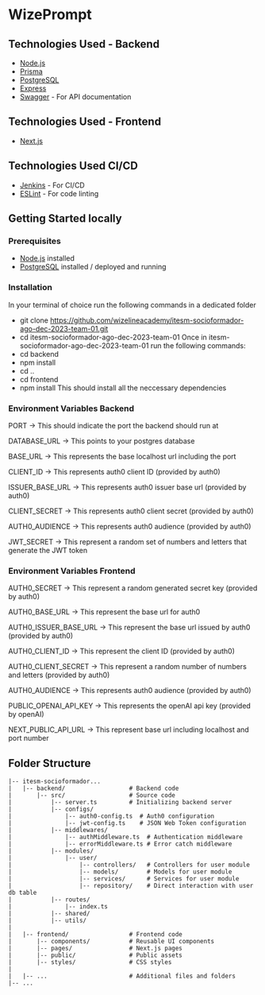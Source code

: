 # WizePrompt


## Technologies Used - Backend
- [Node.js](https://nodejs.org/)
- [Prisma](https://www.prisma.io/)
- [PostgreSQL](https://www.postgresql.org/)
- [Express](https://expressjs.com/)
- [Swagger](https://swagger.io/) - For API documentation
  
## Technologies Used - Frontend
- [Next.js](https://nextjs.org/)
  
## Technologies Used CI/CD
- [Jenkins](https://www.jenkins.io/) - For CI/CD
- [ESLint](https://eslint.org/) - For code linting

## Getting Started locally
### Prerequisites 
- [Node.js](https://nodejs.org/) installed
- [PostgreSQL](https://www.postgresql.org/) installed / deployed and running
### Installation
In your terminal of choice run the following commands in a dedicated folder
- git clone https://github.com/wizelineacademy/itesm-socioformador-ago-dec-2023-team-01.git
- cd itesm-socioformador-ago-dec-2023-team-01
Once in itesm-socioformador-ago-dec-2023-team-01 run the following commands:
- cd backend
- npm install
- cd ..
- cd frontend
- npm install
This should install all the neccessary dependencies

### Environment Variables Backend
PORT -> This should indicate the port the backend should run at

DATABASE_URL -> This points to your postgres database

BASE_URL -> This represents the base localhost url including the port

CLIENT_ID -> This represents auth0 client ID (provided by auth0)

ISSUER_BASE_URL -> This represents auth0 issuer base url (provided by auth0)

CLIENT_SECRET -> This represents auth0 client secret (provided by auth0)

AUTH0_AUDIENCE -> This represents auth0 audience (provided by auth0)

JWT_SECRET -> This represent a random set of numbers and letters that generate the JWT token

### Environment Variables Frontend
AUTH0_SECRET -> This represent a random generated secret key (provided by auth0)

AUTH0_BASE_URL -> This represent the base url for auth0

AUTH0_ISSUER_BASE_URL -> This represent the base url issued by auth0 (provided by auth0)

AUTH0_CLIENT_ID -> This represent the client ID (provided by auth0)

AUTH0_CLIENT_SECRET -> This represent a random number of numbers and letters (provided by auth0)

AUTH0_AUDIENCE -> This represents auth0 audience (provided by auth0)

PUBLIC_OPENAI_API_KEY -> This represents the openAI api key (provided by openAI)

NEXT_PUBLIC_API_URL -> This represent base url including localhost and port number

## Folder Structure
```
|-- itesm-socioformador...
|   |-- backend/                  # Backend code
|       |-- src/                  # Source code
|           |-- server.ts         # Initializing backend server
|           |-- configs/          
|               |-- auth0-config.ts  # Auth0 configuration
|               |-- jwt-config.ts    # JSON Web Token configuration
|           |-- middlewares/      
|               |-- authMiddleware.ts  # Authentication middleware
|               |-- errorMiddleware.ts # Error catch middleware
|           |-- modules/          
|               |-- user/         
|                   |-- controllers/   # Controllers for user module
|                   |-- models/        # Models for user module
|                   |-- services/      # Services for user module
|                   |-- repository/    # Direct interaction with user db table
|           |-- routes/          
|               |-- index.ts
|           |-- shared/          
|           |-- utils/            
|   
|   |-- frontend/                 # Frontend code
|       |-- components/           # Reusable UI components
|       |-- pages/                # Next.js pages
|       |-- public/               # Public assets
|       |-- styles/               # CSS styles
|
|   |-- ...                       # Additional files and folders
|-- ...
```

